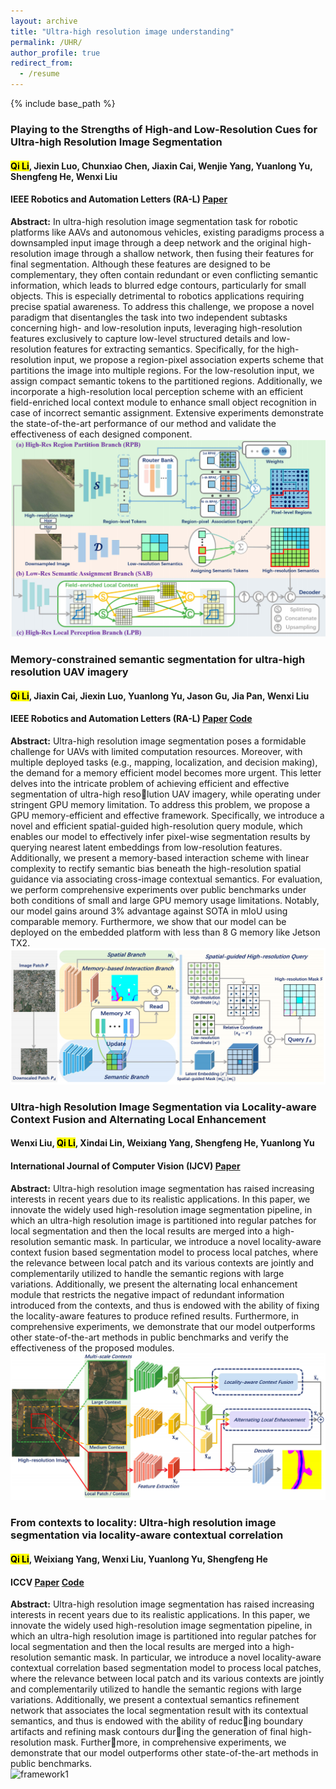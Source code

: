 ```yaml
---
layout: archive
title: "Ultra-high resolution image understanding"
permalink: /UHR/
author_profile: true
redirect_from:
  - /resume
---
```


{% include base_path %}

### Playing to the Strengths of High-and Low-Resolution Cues for Ultra-high Resolution Image Segmentation
#### **<mark>Qi Li</mark>**, Jiexin Luo, Chunxiao Chen, Jiaxin Cai, Wenjie Yang, Yuanlong Yu, Shengfeng He, Wenxi Liu  
#### IEEE Robotics and Automation Letters (RA-L) [Paper](https://ieeexplore.ieee.org/abstract/document/11034711)  
**Abstract:** In ultra-high resolution image segmentation task for robotic platforms like AAVs and autonomous vehicles, existing paradigms process a downsampled input image through a deep network and the original high-resolution image through a shallow network, then fusing their features for final segmentation. Although these features are designed to be complementary, they often contain redundant or even conflicting semantic information, which leads to blurred edge contours, particularly for small objects. This is especially detrimental to robotics applications requiring precise spatial awareness. To address this challenge, we propose a novel paradigm that disentangles the task into two independent subtasks concerning high- and low-resolution inputs, leveraging high-resolution features exclusively to capture low-level structured details and low-resolution features for extracting semantics. Specifically, for the high-resolution input, we propose a region-pixel association experts scheme that partitions the image into multiple regions. For the low-resolution input, we assign compact semantic tokens to the partitioned regions. Additionally, we incorporate a high-resolution local perception scheme with an efficient field-enriched local context module to enhance small object recognition in case of incorrect semantic assignment. Extensive experiments demonstrate the state-of-the-art performance of our method and validate the effectiveness of each designed component.  
![framework4](https://github.com/QiLi2024/QiLi2024.github.io/blob/master/framework/RAL25.png)
### Memory-constrained semantic segmentation for ultra-high resolution UAV imagery
#### **<mark>Qi Li</mark>**, Jiaxin Cai, Jiexin Luo, Yuanlong Yu, Jason Gu, Jia Pan, Wenxi Liu  
#### IEEE Robotics and Automation Letters (RA-L) [Paper](https://ieeexplore.ieee.org/abstract/document/10380673) [Code](https://github.com/liqiokkk/SGHRQ)   
**Abstract:** Ultra-high resolution image segmentation poses a formidable challenge for UAVs with limited computation resources. Moreover, with multiple deployed tasks (e.g., mapping, localization, and decision making), the demand for a memory efficient model becomes more urgent. This letter delves into the intricate problem of achieving efficient and effective segmentation of ultra-high resolution UAV imagery, while operating under stringent GPU memory limitation. To address this problem, we propose a GPU memory-efficient and effective framework. Specifically, we introduce a novel and efficient spatial-guided high-resolution query module, which enables our model to effectively infer pixel-wise segmentation results by querying nearest latent embeddings from low-resolution features. Additionally, we present a memory-based interaction scheme with linear complexity to rectify semantic bias beneath the high-resolution spatial guidance via associating cross-image contextual semantics. For evaluation, we perform comprehensive experiments over public benchmarks under both conditions of small and large GPU memory usage limitations. Notably, our model gains around 3% advantage against SOTA in mIoU using comparable memory. Furthermore, we show that our model can be deployed on the embedded platform with less than 8 G memory like Jetson TX2.  
![framework3](https://github.com/QiLi2024/QiLi2024.github.io/blob/master/framework/RAL24.png)
### Ultra-high Resolution Image Segmentation via Locality-aware Context Fusion and Alternating Local Enhancement
#### Wenxi Liu, **<mark>Qi Li</mark>**, Xindai Lin, Weixiang Yang, Shengfeng He, Yuanlong Yu  
#### International Journal of Computer Vision (IJCV) [Paper](https://link.springer.com/article/10.1007/s11263-024-02045-3)  
**Abstract:** Ultra-high resolution image segmentation has raised increasing interests in recent years due to its realistic applications. In this paper, we innovate the widely used high-resolution image segmentation pipeline, in which an ultra-high resolution image is partitioned into regular patches for local segmentation and then the local results are merged into a high-resolution semantic mask. In particular, we introduce a novel locality-aware context fusion based segmentation model to process local patches, where the relevance between local patch and its various contexts are jointly and complementarily utilized to handle the semantic regions with large variations. Additionally, we present the alternating local enhancement module that restricts the negative impact of redundant information introduced from the contexts, and thus is endowed with the ability of fixing the locality-aware features to produce refined results. Furthermore, in comprehensive experiments, we demonstrate that our model outperforms other state-of-the-art methods in public benchmarks and verify the effectiveness of the proposed modules.  
![framework2](https://github.com/QiLi2024/QiLi2024.github.io/blob/master/framework/IJCV24.png)
### From contexts to locality: Ultra-high resolution image segmentation via locality-aware contextual correlation
#### **<mark>Qi Li</mark>**, Weixiang Yang, Wenxi Liu, Yuanlong Yu, Shengfeng He  
#### ICCV [Paper](https://openaccess.thecvf.com/content/ICCV2021/html/Li_From_Contexts_to_Locality_Ultra-High_Resolution_Image_Segmentation_via_Locality-Aware_ICCV_2021_paper.html) [Code](https://github.com/liqiokkk/FCtL)  
**Abstract:** Ultra-high resolution image segmentation has raised increasing interests in recent years due to its realistic applications. In this paper, we innovate the widely used high-resolution image segmentation pipeline, in which an ultra-high resolution image is partitioned into regular patches for local segmentation and then the local results are merged into a high-resolution semantic mask. In particular, we introduce a novel locality-aware contextual correlation based segmentation model to process local patches, where the relevance between local patch and its various contexts are jointly and complementarily utilized to handle the semantic regions with large variations. Additionally, we present a contextual semantics refinement network that associates the local segmentation result with its contextual semantics, and thus is endowed with the ability of reducing boundary artifacts and refining mask contours during the generation of final high-resolution mask. Furthermore, in comprehensive experiments, we demonstrate that our model outperforms other state-of-the-art methods in public benchmarks.  
![framework1](https://QiLi2024.github.io/framework/ICCV21.png)
